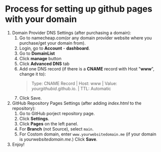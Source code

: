 # Process for setting up github pages with your domain

1. Domain Provider DNS Settings (after purchasing a domain): 
   1. Go to namecheap.com(or any domain provider website where you purchase/get your domain from).
   2. Login, go to **Account** - **dashboard**.
   3. Go to **DomainList**
   4. Click **manage** button
   5. Click **Advanced DNS** tab
   6. Add one DNS record (if there is a **CNAME** record with Host "**www**", change it to): 
   	    > Type: CNAME Record | Host: www | Value: *yourgithubid*.github.io. | TTL: Automatic
   7. Click Save. 
2. GitHub Repository Pages Settings (after adding *index.html* to the repository): 
   1. Go to GitHub porject repository page. 
   2. Click **Settings**.
   3. Click **Pages** on the left panel.
   4. For **Branch** (not Source), select `main`. 
   5. For Costom domain, enter `www.yourwebsitedomain.me` (if your domain is *yourwebsitedomain.me*.) Click **Save**.
3.  Enjoy!